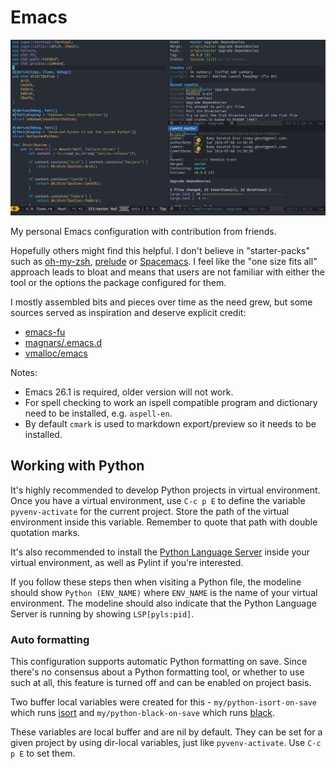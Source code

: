 # Emacs
![Screenshot](screenshot.png)

My personal Emacs configuration with contribution from friends.

Hopefully others might find this helpful. I don't believe in "starter-packs" such as
[oh-my-zsh](https://github.com/robbyrussell/oh-my-zsh/), [prelude](http://batsov.com/prelude/) or
[Spacemacs](http://spacemacs.org/). I feel like the "one size fits all" approach leads to bloat and
means that users are not familiar with either the tool or the options the package configured for
them.

I mostly assembled bits and pieces over time as the need grew, but some sources served as
inspiration and deserve explicit credit:

* [emacs-fu](http://www.djcbsoftware.nl/dot-emacs.html)
* [magnars/.emacs.d](https://github.com/magnars/.emacs.d)
* [vmalloc/emacs](https://github.com/vmalloc/emacs)

Notes:
* Emacs 26.1 is required, older version will not work.
* For spell checking to work an ispell compatible program and dictionary need to be installed,
  e.g. `aspell-en`.
* By default `cmark` is used to markdown export/preview so it needs to be installed.

## Working with Python

It's highly recommended to develop Python projects in virtual environment. Once you have a virtual
environment, use `C-c p E` to define the variable `pyvenv-activate` for the current project. Store
the path of the virtual environment inside this variable. Remember to quote that path with double
quotation marks.

It's also recommended to install the [Python Language
Server](https://github.com/palantir/python-language-server) inside your virtual environment, as well
as Pylint if you're interested.

If you follow these steps then when visiting a Python file, the modeline should show `Python
(ENV_NAME)` where `ENV_NAME` is the name of your virtual environment. The modeline should also
indicate that the Python Language Server is running by showing `LSP[pyls:pid]`.

### Auto formatting

This configuration supports automatic Python formatting on save. Since there's no consensus about a
Python formatting tool, or whether to use such at all, this feature is turned off and can be enabled
on project basis.

Two buffer local variables were created for this - `my/python-isort-on-save` which runs
[isort](https://github.com/timothycrosley/isort/) and `my/python-black-on-save` which runs
[black](https://github.com/ambv/black).

These variables are local buffer and are nil by default. They can be set for a given project by
using dir-local variables, just like `pyvenv-activate`. Use `C-c p E` to set them.
